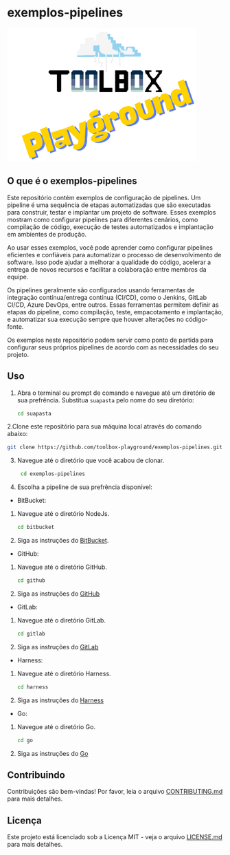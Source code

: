 # exemplos-pipelines

![Toolbox Playground](img/toolbox-playground.png)

## O que é o exemplos-pipelines

Este repositório contém exemplos de configuração de pipelines. Um pipeline é uma sequência de etapas automatizadas que são executadas para construir, testar e implantar um projeto de software. Esses exemplos mostram como configurar pipelines para diferentes cenários, como compilação de código, execução de testes automatizados e implantação em ambientes de produção.

Ao usar esses exemplos, você pode aprender como configurar pipelines eficientes e confiáveis para automatizar o processo de desenvolvimento de software. Isso pode ajudar a melhorar a qualidade do código, acelerar a entrega de novos recursos e facilitar a colaboração entre membros da equipe.

Os pipelines geralmente são configurados usando ferramentas de integração contínua/entrega contínua (CI/CD), como o Jenkins, GitLab CI/CD, Azure DevOps, entre outros. Essas ferramentas permitem definir as etapas do pipeline, como compilação, teste, empacotamento e implantação, e automatizar sua execução sempre que houver alterações no código-fonte.

Os exemplos neste repositório podem servir como ponto de partida para configurar seus próprios pipelines de acordo com as necessidades do seu projeto.

## Uso

1. Abra o terminal ou prompt de comando e navegue até um diretório de sua prefrência. Substitua `suapasta` pelo nome do seu diretório:
   ```bash
   cd suapasta
   ```

2.Clone este repositório para sua máquina local através do comando abaixo:
```bash
git clone https://github.com/toolbox-playground/exemplos-pipelines.git
```

3. Navegue até o diretório que você acabou de clonar.

   ```bash
    cd exemplos-pipelines
   ```

4. Escolha a pipeline de sua prefrência disponível:

- BitBucket:

1. Navegue até o diretório NodeJs.
   ```bash
   cd bitbucket
   ```
2. Siga as instruções do [BitBucket](./bitbucket/README.md).

- GitHub:

1. Navegue até o diretório GitHub.
   ```bash
   cd github
   ```
2. Siga as instruções do [GitHub](./github/README.md)

- GitLab:

1. Navegue até o diretório GitLab.
   ```bash
   cd gitlab
   ```
2. Siga as instruções do [GitLab](./gitlab/README.md)

- Harness:

1. Navegue até o diretório Harness.
   ```bash
   cd harness
   ```
2. Siga as instruções do [Harness](./harness/README.md)

- Go:

1. Navegue até o diretório Go.
   ```bash
   cd go
   ```
2. Siga as instruções do [Go](./go/README.md)

## Contribuindo

Contribuições são bem-vindas! Por favor, leia o arquivo [CONTRIBUTING.md](CONTRIBUTING.md) para mais detalhes.

## Licença

Este projeto está licenciado sob a Licença MIT - veja o arquivo [LICENSE.md](LICENSE.md) para mais detalhes.
